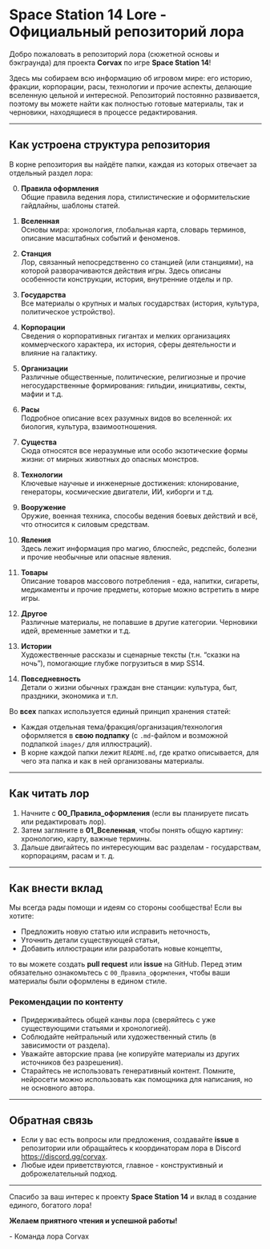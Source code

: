 # Space Station 14 Lore - Официальный репозиторий лора

Добро пожаловать в репозиторий лора (сюжетной основы и бэкграунда) для проекта **Corvax** по игре **Space Station 14**!

Здесь мы собираем всю информацию об игровом мире: его историю, фракции, корпорации, расы, технологии и прочие аспекты, делающие вселенную цельной и интересной. Репозиторий постоянно развивается, поэтому вы можете найти как полностью готовые материалы, так и черновики, находящиеся в процессе редактирования.

---

## Как устроена структура репозитория

В корне репозитория вы найдёте папки, каждая из которых отвечает за отдельный раздел лора:

0. **Правила оформления**  
   Общие правила ведения лора, стилистические и оформительские гайдлайны, шаблоны статей.

1. **Вселенная**  
   Основы мира: хронология, глобальная карта, словарь терминов, описание масштабных событий и феноменов.

2. **Станция**  
   Лор, связанный непосредственно со станцией (или станциями), на которой разворачиваются действия игры. Здесь описаны особенности конструкции, история, внутренние отделы и пр.

3. **Государства**  
   Все материалы о крупных и малых государствах (история, культура, политическое устройство).

4. **Корпорации**  
   Сведения о корпоративных гигантах и мелких организациях коммерческого характера, их история, сферы деятельности и влияние на галактику.

5. **Организации**  
   Различные общественные, политические, религиозные и прочие негосударственные формирования: гильдии, инициативы, секты, мафии и т.д.

6. **Расы**  
   Подробное описание всех разумных видов во вселенной: их биология, культура, взаимоотношения.

7. **Существа**  
   Сюда относятся все неразумные или особо экзотические формы жизни: от мирных животных до опасных монстров.

8. **Технологии**  
   Ключевые научные и инженерные достижения: клонирование, генераторы, космические двигатели, ИИ, киборги и т.д.

9. **Вооружение**  
    Оружие, военная техника, способы ведения боевых действий и всё, что относится к силовым средствам.

10. **Явления**  
    Здесь лежит информация про магию, блюспейс, редспейс, болезни и прочие необычные или опасные явления.

11. **Товары**  
    Описание товаров массового потребления - еда, напитки, сигареты, медикаменты и прочие предметы, которые можно встретить в мире игры.

12. **Другое**  
    Различные материалы, не попавшие в другие категории. Черновики идей, временные заметки и т.д.

13. **Истории**  
    Художественные рассказы и сценарные тексты (т.н. “сказки на ночь”), помогающие глубже погрузиться в мир SS14.

14. **Повседневность**  
    Детали о жизни обычных граждан вне станции: культура, быт, праздники, экономика и т.п.

Во **всех** папках используется единый принцип хранения статей:
- Каждая отдельная тема/фракция/организация/технология оформляется в **свою подпапку** (с `.md`-файлом и возможной подпапкой `images/` для иллюстраций). 
- В корне каждой папки лежит `README.md`, где кратко описывается, для чего эта папка и как в ней организованы материалы.

---

## Как читать лор

1. Начните с **00_Правила_оформления** (если вы планируете писать или редактировать лор).
2. Затем загляните в **01_Вселенная**, чтобы понять общую картину: хронологию, карту, важные термины.
3. Дальше двигайтесь по интересующим вас разделам - государствам, корпорациям, расам и т. д.

---

## Как внести вклад

Мы всегда рады помощи и идеям со стороны сообщества! Если вы хотите:
- Предложить новую статью или исправить неточность,
- Уточнить детали существующей статьи,
- Добавить иллюстрации или разработать новые концепты,  

то вы можете создать **pull request** или **issue** на GitHub. Перед этим обязательно ознакомьтесь с `00_Правила_оформления`, чтобы ваши материалы были оформлены в едином стиле.

### Рекомендации по контенту
- Придерживайтесь общей канвы лора (сверяйтесь с уже существующими статьями и хронологией).
- Соблюдайте нейтральный или художественный стиль (в зависимости от раздела).
- Уважайте авторские права (не копируйте материалы из других источников без разрешения).
- Старайтесь не использовать генеративный контент. Помните, нейросети можно использовать как помощника для написания, но не основного автора.

---

## Обратная связь

- Если у вас есть вопросы или предложения, создавайте **issue** в репозитории или обращайтесь к координаторам лора в Discord https://discord.gg/corvax. 
- Любые идеи приветствуются, главное - конструктивный и доброжелательный подход.

---

Спасибо за ваш интерес к проекту **Space Station 14** и вклад в создание единого, богатого лора!  

**Желаем приятного чтения и успешной работы!**  

\- Команда лора Corvax
